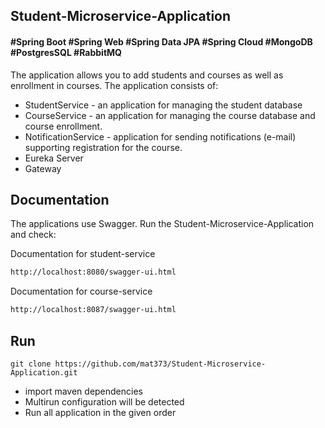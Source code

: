 ## Student-Microservice-Application

#### #Spring Boot #Spring Web #Spring Data JPA #Spring Cloud #MongoDB #PostgresSQL #RabbitMQ

The application allows you to add students and courses as well as enrollment in courses. The application consists of:
- StudentService - an application for managing the student database
- CourseService - an application for managing the course database and course enrollment.
- NotificationService - application for sending notifications (e-mail) supporting registration for the course.
- Eureka Server
- Gateway

## Documentation

The applications use Swagger. Run the Student-Microservice-Application and check:

Documentation for student-service
```bash
http://localhost:8080/swagger-ui.html
```
Documentation for course-service
```bash
http://localhost:8087/swagger-ui.html
```

## Run
```
git clone https://github.com/mat373/Student-Microservice-Application.git
```
- import maven dependencies
- Multirun configuration will be detected
- Run all application in the given order

